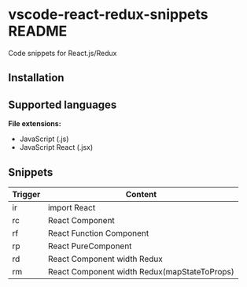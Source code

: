 # vscode-react-redux-snippets README

Code snippets for React.js/Redux

## Installation

## Supported languages

__File extensions:__

* JavaScript (.js)
* JavaScript React (.jsx)

## Snippets

|Trigger|Content|
|---|---|
|ir|import React|
|rc|React Component|
|rf|React Function Component|
|rp|React PureComponent|
|rd|React Component width Redux|
|rm|React Component width Redux(mapStateToProps)|